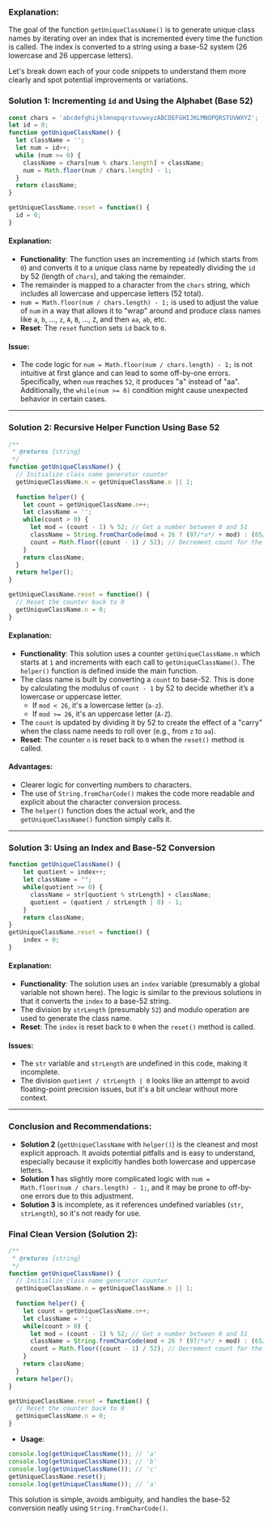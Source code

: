 ### Explanation:

The goal of the function `getUniqueClassName()` is to generate unique class names by iterating over an index that is incremented every time the function is called. The index is converted to a string using a base-52 system (26 lowercase and 26 uppercase letters).

Let's break down each of your code snippets to understand them more clearly and spot potential improvements or variations.

### Solution 1: Incrementing `id` and Using the Alphabet (Base 52)

```javascript
const chars = 'abcdefghijklmnopqrstuvwxyzABCDEFGHIJKLMNOPQRSTUVWXYZ';
let id = 0;
function getUniqueClassName() {
  let className = '';
  let num = id++;
  while (num >= 0) {
    className = chars[num % chars.length] + className;
    num = Math.floor(num / chars.length) - 1;
  }
  return className;
}

getUniqueClassName.reset = function() {
  id = 0;
}
```

#### Explanation:
- **Functionality**: The function uses an incrementing `id` (which starts from `0`) and converts it to a unique class name by repeatedly dividing the `id` by 52 (length of `chars`), and taking the remainder.
- The remainder is mapped to a character from the `chars` string, which includes all lowercase and uppercase letters (52 total).
- `num = Math.floor(num / chars.length) - 1;` is used to adjust the value of `num` in a way that allows it to "wrap" around and produce class names like `a`, `b`, ..., `z`, `A`, `B`, ..., `Z`, and then `aa`, `ab`, etc.
- **Reset**: The `reset` function sets `id` back to `0`.

#### Issue:
- The code logic for `num = Math.floor(num / chars.length) - 1;` is not intuitive at first glance and can lead to some off-by-one errors. Specifically, when `num` reaches `52`, it produces "a" instead of "aa". Additionally, the `while(num >= 0)` condition might cause unexpected behavior in certain cases.

---

### Solution 2: Recursive Helper Function Using Base 52

```javascript
/**
 * @returns {string}
 */
function getUniqueClassName() {
  // Initialize class name generator counter
  getUniqueClassName.n = getUniqueClassName.n || 1;
  
  function helper() {
    let count = getUniqueClassName.n++;
    let className = '';
    while(count > 0) {
      let mod = (count - 1) % 52; // Get a number between 0 and 51
      className = String.fromCharCode(mod < 26 ? (97/*a*/ + mod) : (65/*A*/ + (mod - 26))) + className; // Determine whether it should be a lowercase or uppercase letter
      count = Math.floor((count - 1) / 52); // Decrement count for the next iteration
    }
    return className;
  }
  return helper();
}

getUniqueClassName.reset = function() {
  // Reset the counter back to 0
  getUniqueClassName.n = 0;
}
```

#### Explanation:
- **Functionality**: This solution uses a counter `getUniqueClassName.n` which starts at `1` and increments with each call to `getUniqueClassName()`. The `helper()` function is defined inside the main function.
- The class name is built by converting a `count` to base-52. This is done by calculating the modulus of `count - 1` by 52 to decide whether it’s a lowercase or uppercase letter.
  - If `mod < 26`, it's a lowercase letter (`a-z`).
  - If `mod >= 26`, it's an uppercase letter (`A-Z`).
- The `count` is updated by dividing it by 52 to create the effect of a "carry" when the class name needs to roll over (e.g., from `z` to `aa`).
- **Reset**: The counter `n` is reset back to `0` when the `reset()` method is called.

#### Advantages:
- Clearer logic for converting numbers to characters.
- The use of `String.fromCharCode()` makes the code more readable and explicit about the character conversion process.
- The `helper()` function does the actual work, and the `getUniqueClassName()` function simply calls it.

---

### Solution 3: Using an Index and Base-52 Conversion

```javascript
function getUniqueClassName() {
    let quotient = index++;
    let className = "";
    while(quotient >= 0) {
      className = str[quotient % strLength] + className;
      quotient = (quotient / strLength | 0) - 1;
    }
    return className;
}
getUniqueClassName.reset = function() {
    index = 0;
}
```

#### Explanation:
- **Functionality**: The solution uses an `index` variable (presumably a global variable not shown here). The logic is similar to the previous solutions in that it converts the `index` to a base-52 string.
- The division by `strLength` (presumably `52`) and modulo operation are used to generate the class name.
- **Reset**: The `index` is reset back to `0` when the `reset()` method is called.

#### Issues:
- The `str` variable and `strLength` are undefined in this code, making it incomplete.
- The division `quotient / strLength | 0` looks like an attempt to avoid floating-point precision issues, but it's a bit unclear without more context.

---

### Conclusion and Recommendations:
- **Solution 2** (`getUniqueClassName` with `helper()`) is the cleanest and most explicit approach. It avoids potential pitfalls and is easy to understand, especially because it explicitly handles both lowercase and uppercase letters.
- **Solution 1** has slightly more complicated logic with `num = Math.floor(num / chars.length) - 1;`, and it may be prone to off-by-one errors due to this adjustment.
- **Solution 3** is incomplete, as it references undefined variables (`str`, `strLength`), so it's not ready for use.

### Final Clean Version (Solution 2):

```javascript
/**
 * @returns {string}
 */
function getUniqueClassName() {
  // Initialize class name generator counter
  getUniqueClassName.n = getUniqueClassName.n || 1;
  
  function helper() {
    let count = getUniqueClassName.n++;
    let className = '';
    while(count > 0) {
      let mod = (count - 1) % 52; // Get a number between 0 and 51
      className = String.fromCharCode(mod < 26 ? (97/*a*/ + mod) : (65/*A*/ + (mod - 26))) + className; // Determine whether it should be a lowercase or uppercase letter
      count = Math.floor((count - 1) / 52); // Decrement count for the next iteration
    }
    return className;
  }
  return helper();
}

getUniqueClassName.reset = function() {
  // Reset the counter back to 0
  getUniqueClassName.n = 0;
}
```

- **Usage**:
```javascript
console.log(getUniqueClassName()); // 'a'
console.log(getUniqueClassName()); // 'b'
console.log(getUniqueClassName()); // 'c'
getUniqueClassName.reset();
console.log(getUniqueClassName()); // 'a'
```

This solution is simple, avoids ambiguity, and handles the base-52 conversion neatly using `String.fromCharCode()`.